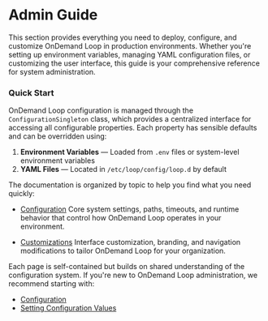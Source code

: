 # Admin Guide

This section provides everything you need to deploy, configure, and customize OnDemand Loop in production environments. Whether you're setting up environment variables, managing YAML configuration files, or customizing the user interface, this guide is your comprehensive reference for system administration.

### Quick Start

OnDemand Loop configuration is managed through the `ConfigurationSingleton` class, which provides a centralized interface for accessing all configurable properties. Each property has sensible defaults and can be overridden using:

1. **Environment Variables** — Loaded from `.env` files or system-level environment variables
2. **YAML Files** — Located in `/etc/loop/config/loop.d` by default

The documentation is organized by topic to help you find what you need quickly:

- [Configuration](configuration.md)
  Core system settings, paths, timeouts, and runtime behavior that control how OnDemand Loop operates in your environment.

- [Customizations](customizations.md)
  Interface customization, branding, and navigation modifications to tailor OnDemand Loop for your organization.

Each page is self-contained but builds on shared understanding of the configuration system.
If you're new to OnDemand Loop administration, we recommend starting with:

- [Configuration](configuration.md)
- [Setting Configuration Values](configuration.md#setting-configuration-values)